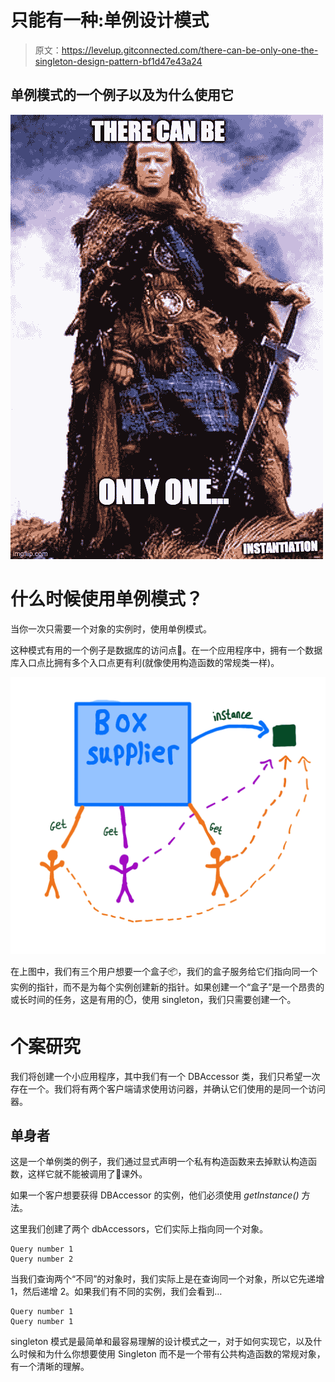 # 只能有一种:单例设计模式

> 原文：<https://levelup.gitconnected.com/there-can-be-only-one-the-singleton-design-pattern-bf1d47e43a24>

## 单例模式的一个例子以及为什么使用它

![](img/2b48641f628fcbcb6b5bbc2d830099c0.png)

# 什么时候使用单例模式？

当你一次只需要一个对象的实例时，使用单例模式。

这种模式有用的一个例子是数据库的访问点💾。在一个应用程序中，拥有一个数据库入口点比拥有多个入口点更有利(就像使用构造函数的常规类一样)。

![](img/afcc6ebfd4988343646395966ec32149.png)

在上图中，我们有三个用户想要一个盒子📦，我们的盒子服务给它们指向同一个实例的指针，而不是为每个实例创建新的指针。如果创建一个“盒子”是一个昂贵的或长时间的任务，这是有用的⏱️，使用 singleton，我们只需要创建一个。

# 个案研究

我们将创建一个小应用程序，其中我们有一个 DBAccessor 类，我们只希望一次存在一个。我们将有两个客户端请求使用访问器，并确认它们使用的是同一个访问器。

## 单身者

这是一个单例类的例子，我们通过显式声明一个私有构造函数来去掉默认构造函数，这样它就不能被调用了🚫课外。

如果一个客户想要获得 DBAccessor 的实例，他们必须使用 *getInstance()* 方法。

这里我们创建了两个 dbAccessors，它们实际上指向同一个对象。

```
Query number 1
Query number 2
```

当我们查询两个“不同”的对象时，我们实际上是在查询同一个对象，所以它先递增 1，然后递增 2。如果我们有不同的实例，我们会看到…

```
Query number 1
Query number 1
```

singleton 模式是最简单和最容易理解的设计模式之一，对于如何实现它，以及什么时候和为什么你想要使用 Singleton 而不是一个带有公共构造函数的常规对象，有一个清晰的理解。